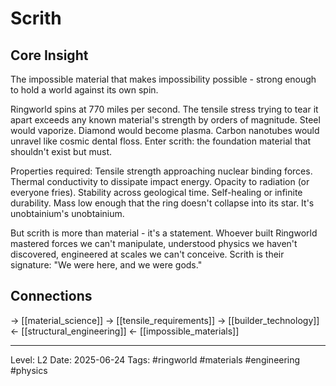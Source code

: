 # Scrith

## Core Insight
The impossible material that makes impossibility possible - strong enough to hold a world against its own spin.

Ringworld spins at 770 miles per second. The tensile stress trying to tear it apart exceeds any known material's strength by orders of magnitude. Steel would vaporize. Diamond would become plasma. Carbon nanotubes would unravel like cosmic dental floss. Enter scrith: the foundation material that shouldn't exist but must.

Properties required: Tensile strength approaching nuclear binding forces. Thermal conductivity to dissipate impact energy. Opacity to radiation (or everyone fries). Stability across geological time. Self-healing or infinite durability. Mass low enough that the ring doesn't collapse into its star. It's unobtainium's unobtainium.

But scrith is more than material - it's a statement. Whoever built Ringworld mastered forces we can't manipulate, understood physics we haven't discovered, engineered at scales we can't conceive. Scrith is their signature: "We were here, and we were gods."

## Connections
→ [[material_science]]
→ [[tensile_requirements]]
→ [[builder_technology]]
← [[structural_engineering]]
← [[impossible_materials]]

---
Level: L2
Date: 2025-06-24
Tags: #ringworld #materials #engineering #physics